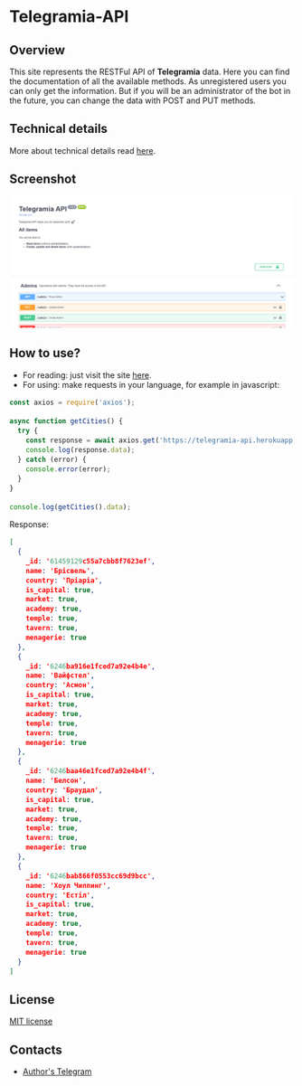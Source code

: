 # Telegramia-API

## Overview

This site represents the RESTFul API of **Telegramia** data. Here you can find the documentation of all the available
methods. As unregistered users you can only get the information. But if you will be an administrator of the bot in the future, you can change the data with POST and PUT methods.

## Technical details

More about technical details read [here](technical.md).

## Screenshot

![screenshot](../images/api.png)

## How to use?

- For reading: just visit the site [here](https://telegramia-api.herokuapp.com/docs).
- For using: make requests in your language, for example in javascript:

```javascript
const axios = require('axios');

async function getCities() {
  try {
    const response = await axios.get('https://telegramia-api.herokuapp.com/cities');
    console.log(response.data);
  } catch (error) {
    console.error(error);
  }
}

console.log(getCities().data);
```

Response:

```json
[
  {
    _id: '61459129c55a7cbb8f7623ef',
    name: 'Брісвель',
    country: 'Пріаріа',
    is_capital: true,
    market: true,
    academy: true,
    temple: true,
    tavern: true,
    menagerie: true
  },
  {
    _id: '6246ba916e1fced7a92e4b4e',
    name: 'Вайфстел',
    country: 'Асмон',
    is_capital: true,
    market: true,
    academy: true,
    temple: true,
    tavern: true,
    menagerie: true
  },
  {
    _id: '6246baa46e1fced7a92e4b4f',
    name: 'Белсон',
    country: 'Браудал',
    is_capital: true,
    market: true,
    academy: true,
    temple: true,
    tavern: true,
    menagerie: true
  },
  {
    _id: '6246bab866f0553cc69d9bcc',
    name: 'Хоул Чиппинг',
    country: 'Естіл',
    is_capital: true,
    market: true,
    academy: true,
    temple: true,
    tavern: true,
    menagerie: true
  }
]
```


## License

[MIT license](https://github.com/mezidia/Telegramia/blob/main/LICENSE)

## Contacts

- [Author's Telegram](https://t.me/sylvenis)
